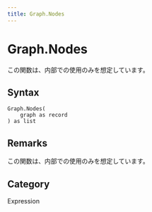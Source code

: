 ```yaml
---
title: Graph.Nodes
---
```


# Graph.Nodes


この関数は、内部での使用のみを想定しています。


## Syntax

```powerquery
Graph.Nodes(
    graph as record
) as list
```


## Remarks

この関数は、内部での使用のみを想定しています。



## Category
Expression
